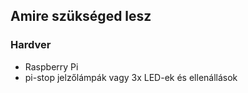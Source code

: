 ## Amire szükséged lesz

### Hardver

- Raspberry Pi
- pi-stop jelzőlámpák vagy 3x LED-ek és ellenállások